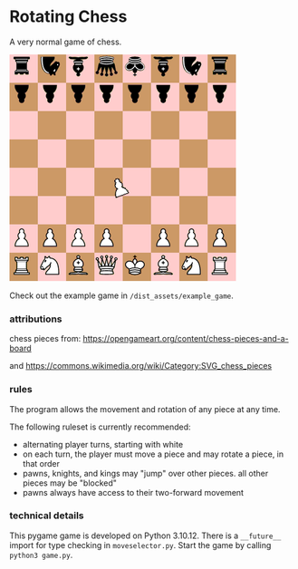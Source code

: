 # Rotating Chess

A very normal game of chess.

![normally set up chess board except rotated pawn](dist_assets/cover_image.png)

Check out the example game in `/dist_assets/example_game`.

### attributions

chess pieces from: https://opengameart.org/content/chess-pieces-and-a-board

and https://commons.wikimedia.org/wiki/Category:SVG_chess_pieces

### rules

The program allows the movement and rotation of any piece at any time.

The following ruleset is currently recommended:
- alternating player turns, starting with white
- on each turn, the player must move a piece and may rotate a piece, in that order
- pawns, knights, and kings may "jump" over other pieces. all other pieces may be "blocked"
- pawns always have access to their two-forward movement

### technical details

This pygame game is developed on Python 3.10.12. There is a `__future__` import for type checking in `moveselector.py`. Start the game by calling `python3 game.py`.